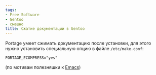 ```yaml
---
tags:
- Free Software
- Gentoo
- смешно
title: Сжатие документации в Gentoo
---
```


Portage умеет сжимать документацию после установки, для этого нужно
установить специальную опцию в файле `/etc/make.conf`:

    PORTAGE_ECOMPRESS="yes"

(по мотивам полезняшки к [Emacs][])

  [Emacs]: /web/20110326050409/http://dzhus.org:80/blog/entry/290/